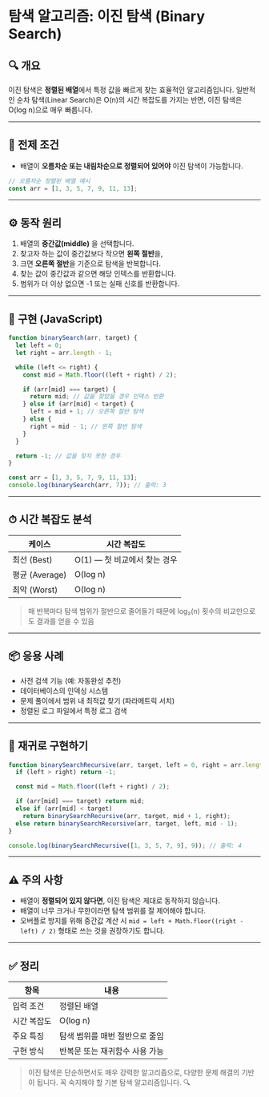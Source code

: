 # 탐색 알고리즘: 이진 탐색 (Binary Search)

## 🔍 개요

이진 탐색은 **정렬된 배열**에서 특정 값을 빠르게 찾는 효율적인 알고리즘입니다. 일반적인 순차 탐색(Linear Search)은 O(n)의 시간 복잡도를 가지는 반면, 이진 탐색은 O(log n)으로 매우 빠릅니다.

---

## 📌 전제 조건

- 배열이 **오름차순 또는 내림차순으로 정렬되어 있어야** 이진 탐색이 가능합니다.

```js
// 오름차순 정렬된 배열 예시
const arr = [1, 3, 5, 7, 9, 11, 13];
```

---

## ⚙️ 동작 원리

1. 배열의 **중간값(middle)** 을 선택합니다.
2. 찾고자 하는 값이 중간값보다 작으면 **왼쪽 절반**을,
3. 크면 **오른쪽 절반**을 기준으로 탐색을 반복합니다.
4. 찾는 값이 중간값과 같으면 해당 인덱스를 반환합니다.
5. 범위가 더 이상 없으면 -1 또는 실패 신호를 반환합니다.

---

## 📘 구현 (JavaScript)

```js
function binarySearch(arr, target) {
  let left = 0;
  let right = arr.length - 1;

  while (left <= right) {
    const mid = Math.floor((left + right) / 2);

    if (arr[mid] === target) {
      return mid; // 값을 찾았을 경우 인덱스 반환
    } else if (arr[mid] < target) {
      left = mid + 1; // 오른쪽 절반 탐색
    } else {
      right = mid - 1; // 왼쪽 절반 탐색
    }
  }

  return -1; // 값을 찾지 못한 경우
}

const arr = [1, 3, 5, 7, 9, 11, 13];
console.log(binarySearch(arr, 7)); // 출력: 3
```

---

## ⏱ 시간 복잡도 분석

| 케이스         | 시간 복잡도                  |
| -------------- | ---------------------------- |
| 최선 (Best)    | O(1) — 첫 비교에서 찾는 경우 |
| 평균 (Average) | O(log n)                     |
| 최악 (Worst)   | O(log n)                     |

> 매 반복마다 탐색 범위가 절반으로 줄어들기 때문에 log₂(n) 횟수의 비교만으로도 결과를 얻을 수 있음

---

## 📦 응용 사례

- 사전 검색 기능 (예: 자동완성 추천)
- 데이터베이스의 인덱싱 시스템
- 문제 풀이에서 범위 내 최적값 찾기 (파라메트릭 서치)
- 정렬된 로그 파일에서 특정 로그 검색

---

## 🧠 재귀로 구현하기

```js
function binarySearchRecursive(arr, target, left = 0, right = arr.length - 1) {
  if (left > right) return -1;

  const mid = Math.floor((left + right) / 2);

  if (arr[mid] === target) return mid;
  else if (arr[mid] < target)
    return binarySearchRecursive(arr, target, mid + 1, right);
  else return binarySearchRecursive(arr, target, left, mid - 1);
}

console.log(binarySearchRecursive([1, 3, 5, 7, 9], 9)); // 출력: 4
```

---

## ⚠️ 주의 사항

- 배열이 **정렬되어 있지 않다면**, 이진 탐색은 제대로 동작하지 않습니다.
- 배열이 너무 크거나 무한이라면 탐색 범위를 잘 제어해야 합니다.
- 오버플로 방지를 위해 중간값 계산 시 `mid = left + Math.floor((right - left) / 2)` 형태로 쓰는 것을 권장하기도 합니다.

---

## ✅ 정리

| 항목        | 내용                           |
| ----------- | ------------------------------ |
| 입력 조건   | 정렬된 배열                    |
| 시간 복잡도 | O(log n)                       |
| 주요 특징   | 탐색 범위를 매번 절반으로 줄임 |
| 구현 방식   | 반복문 또는 재귀함수 사용 가능 |

> 이진 탐색은 단순하면서도 매우 강력한 알고리즘으로, 다양한 문제 해결의 기반이 됩니다. 꼭 숙지해야 할 기본 탐색 알고리즘입니다. 🔍
